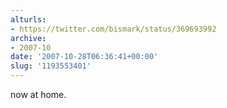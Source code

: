 ```yaml
---
alturls:
- https://twitter.com/bismark/status/369693992
archive:
- 2007-10
date: '2007-10-28T06:36:41+00:00'
slug: '1193553401'
---
```


now at home.

